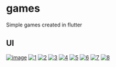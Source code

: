 # games

Simple games created in flutter

## UI

<a href="https://imgbb.com/"><img src="https://i.ibb.co/92JBw3J/image.jpg" alt="image" border="0"></a>
<a href="https://imgbb.com/"><img src="https://i.ibb.co/tJps4Jb/1.jpg" alt="1" border="0"></a>
<a href="https://imgbb.com/"><img src="https://i.ibb.co/X4FG12d/2.jpg" alt="2" border="0"></a>
<a href="https://imgbb.com/"><img src="https://i.ibb.co/7KSf1tN/3.jpg" alt="3" border="0"></a>
<a href="https://imgbb.com/"><img src="https://i.ibb.co/rbR5Kjc/4.jpg" alt="4" border="0"></a>
<a href="https://imgbb.com/"><img src="https://i.ibb.co/2sjPJbG/5.jpg" alt="5" border="0"></a>
<a href="https://imgbb.com/"><img src="https://i.ibb.co/qdh0GXM/6.jpg" alt="6" border="0"></a>
<a href="https://imgbb.com/"><img src="https://i.ibb.co/JvWwBST/7.jpg" alt="7" border="0"></a>
<a href="https://imgbb.com/"><img src="https://i.ibb.co/v4YZ0sP/8.jpg" alt="8" border="0"></a>

